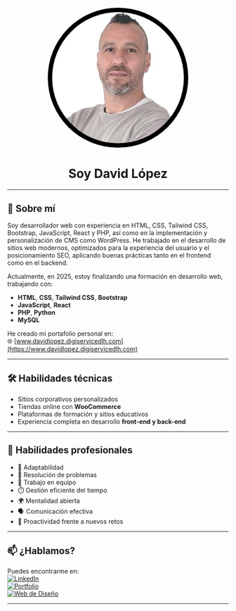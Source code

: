 <p align="center">
  <img src="https://github.com/davidlh24/davidlh24/blob/main/Foto_perfil.jpg?raw=true" width="300" alt="David López" style="border-radius: 50%; background-color: #000000; padding: 10px;" />
</p>



<h1 align="center"> Soy David López</h1>

<!--<p align="center">
  🎨 Desarrollador Web | Fundador de <a href="https://www.digiservicedlh.com" target="_blank">digiservicedlh.com</a>
</p>-->

---

## 🚀 Sobre mí

Soy desarrollador web con experiencia en HTML, CSS, Tailwind CSS, Bootstrap, JavaScript, React y PHP, así como en la implementación y personalización de CMS como WordPress. He trabajado en el desarrollo de sitios web modernos, optimizados para la experiencia del usuario y el posicionamiento SEO, aplicando buenas prácticas tanto en el frontend como en el backend.
<!--Como parte del proyecto final de un curso, desarrollé la página web [digiservicedlh.com](https://www.digiservicedlh.com), aplicando diseño moderno, experiencia de usuario (UX) y SEO.-->

Actualmente, en 2025, estoy finalizando una formación en desarrollo web, trabajando con:

- **HTML**, **CSS**, **Tailwind CSS**, **Bootstrap**
- **JavaScript**, **React**
- **PHP**, **Python**
- **MySQL**

He creado mi portafolio personal en:  
🌐 [www.davidlopez.digiservicedlh.com](https://www.davidlopez.digiservicedlh.com)

---

## 🛠️ Habilidades técnicas

- Sitios corporativos personalizados
- Tiendas online con **WooCommerce**
- Plataformas de formación y sitios educativos
- Experiencia completa en desarrollo **front-end y back-end**

---

## 💼 Habilidades profesionales

- 🔄 Adaptabilidad  
- 🧠 Resolución de problemas  
- 🤝 Trabajo en equipo  
- ⏱️ Gestión eficiente del tiempo  
- 🌍 Mentalidad abierta  
- 🗣️ Comunicación efectiva  
- 💪 Proactividad frente a nuevos retos  

---


## 📫 ¿Hablamos?

Puedes encontrarme en:  
[![LinkedIn](https://img.shields.io/badge/-LinkedIn-blue?logo=linkedin&style=flat-square)](https://www.linkedin.com/in/david-lopez-herrero/)  
[![Portfolio](https://img.shields.io/badge/-Portafolio-000?logo=google-chrome&style=flat-square)](https://www.davidlopez.digiservicedlh.com)  
[![Web de Diseño](https://img.shields.io/badge/-digiservicedlh.com-000?logo=google-chrome&style=flat-square)](https://www.digiservicedlh.com)



---

